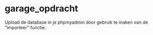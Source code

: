 # garage_opdracht
Upload de database in je phpmyadmin door gebruik te maken van de "importeer" functie.
